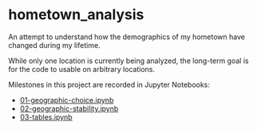 # hometown_analysis

An attempt to understand how the demographics of my hometown have changed during my lifetime.

While only one location is currently being analyzed, the long-term goal is for the code to usable on arbitrary locations.

Milestones in this project are recorded in Jupyter Notebooks:
  * [01-geographic-choice.ipynb](./01-geographic-choice.ipynb)
  * [02-geographic-stability.ipynb](./02-geographic-stability.ipynb)
  * [03-tables.ipynb](./03-tables.ipynb)